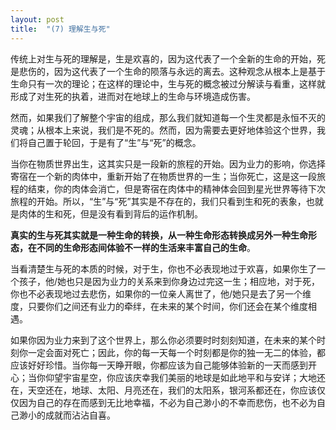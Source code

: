```yaml
---
layout: post
title:  "(7) 理解生与死"
---
```

传统上对生与死的理解是，生是欢喜的，因为这代表了一个全新的生命的开始，死是悲伤的，因为这代表了一个生命的陨落与永远的离去。这种观念从根本上是基于生命只有一次的理论；在这样的理论中，生与死的概念被过分解读与看重，这样就形成了对生死的执着，进而对在地球上的生命与环境造成伤害。

然而，如果我们了解整个宇宙的组成，那么我们就知道每一个生灵都是永恒不灭的灵魂；从根本上来说，我们是不死的。然而，因为需要去更好地体验这个世界，我们将自己置于轮回，于是有了“生”与“死”的概念。

当你在物质世界出生，这其实只是一段新的旅程的开始。因为业力的影响，你选择寄宿在一个新的肉体中，重新开始了在物质世界的一生；当你死亡，这是这一段旅程的结束，你的肉体会消亡，但是寄宿在肉体中的精神体会回到星光世界等待下次旅程的开始。所以，“生”与“死”其实是不存在的，我们只看到生和死的表象，也就是肉体的生和死，但是没有看到背后的运作机制。

**真实的生与死其实就是一种生命的转换，从一种生命形态转换成另外一种生命形态，在不同的生命形态间体验不一样的生活来丰富自己的生命**。

当看清楚生与死的本质的时候，对于生，你也不必表现地过于欢喜，如果你生了一个孩子，他/她也只是因为业力的关系来到你身边过完这一生；相应地，对于死，你也不必表现地过去悲伤，如果你的一位亲人离世了，他/她只是去了另一个维度，只要你们之间还有业力的牵绊，在未来的某个时间，你们还会在某个维度相遇。

如果你因为业力来到了这个世界上，那么你必须要时时刻刻知道，在未来的某个时刻你一定会面对死亡；因此，你的每一天每一个时刻都是你的独一无二的体验，都应该好好珍惜。当你每一天睁开眼，你都应该为自己能够体验新的一天而感到开心；当你仰望宇宙星空，你应该庆幸我们美丽的地球是如此地平和与安详；大地还在，天空还在，地球、太阳、月亮还在，我们的太阳系，银河系都还在，你应该仅仅因为自己的存在而感到无比地幸福，不必为自己渺小的不幸而悲伤，也不必为自己渺小的成就而沾沾自喜。



